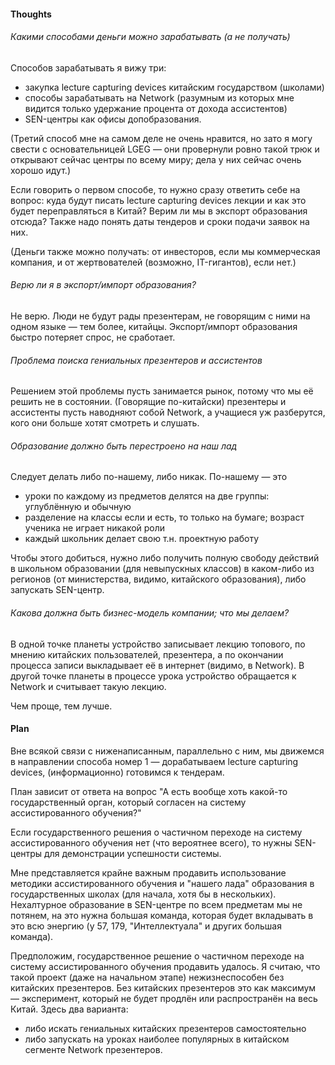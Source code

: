 #### Thoughts

###### Какими способами деньги можно зарабатывать (а не получать)

Способов зарабатывать я вижу три: 
* закупка lecture capturing devices китайским государством (школами) 
* способы зарабатывать на Network (разумным из которых мне видится только удержание процента от дохода ассистентов) 
* SEN-центры как офисы допобразования. 

(Третий способ мне на самом деле не очень нравится, но зато я могу свести с основательницей LGEG — они провернули ровно такой трюк и открывают сейчас центры по всему миру; дела у них сейчас очень хорошо идут.)

Если говорить о первом способе, то нужно сразу ответить себе на вопрос: куда будут писать lecture capturing devices лекции и как это будет переправляться в Китай? Верим ли мы в экспорт образования отсюда? Также надо понять даты тендеров и сроки подачи заявок на них.

(Деньги также можно получать: от инвесторов, если мы коммерческая компания, и от жертвователей (возможно, IT-гигантов), если нет.)

###### Верю ли я в экспорт/импорт образования?

Не верю. Люди не будут рады презентерам, не говорящим с ними на одном языке — тем более, китайцы. Экспорт/импорт образования быстро потеряет спрос, не сработает.

###### Проблема поиска гениальных презентеров и ассистентов

Решением этой проблемы пусть занимается рынок, потому что мы её решить не в состоянии. (Говорящие по-китайски) презентеры и ассистенты пусть наводняют собой Network, а учащиеся уж разберутся, кого они больше хотят смотреть и слушать.

###### Образование должно быть перестроено на наш лад

Следует делать либо по-нашему, либо никак. По-нашему — это
* уроки по каждому из предметов делятся на две группы: углублённую и обычную
* разделение на классы если и есть, то только на бумаге; возраст ученика не играет никакой роли 
* каждый школьник делает свою т.н. проектную работу

Чтобы этого добиться, нужно либо получить полную свободу действий в школьном образовании (для невыпускных классов) в каком-либо из регионов (от министерства, видимо, китайского образования), либо запускать SEN-центр.

###### Какова должна быть бизнес-модель компании; что мы делаем?

В одной точке планеты устройство записывает лекцию топового, по мнению китайских пользователей, презентера, а по окончании процесса записи выкладывает её в интернет (видимо, в Network). В другой точке планеты в процессе урока устройство обращается к Network и считывает такую лекцию.

Чем проще, тем лучше.

#### Plan

Вне всякой связи с ниженаписанным, параллельно с ним, мы движемся в направлении способа номер 1 — дорабатываем lecture capturing devices, (информационно) готовимся к тендерам.

План зависит от ответа на вопрос "А есть вообще хоть какой-то государственный орган, который согласен на систему ассистированного обучения?"

Если государственного решения о частичном переходе на систему ассистированного обучения нет (что вероятнее всего), то нужны SEN-центры для демонстрации успешности системы.

Мне представляется крайне важным продавить использование методики ассистированного обучения и "нашего лада" образования в государственных школах (для начала, хотя бы в нескольких). Нехалтурное образование в SEN-центре по всем предметам мы не потянем, на это нужна большая команда, которая будет вкладывать в это всю энергию (у 57, 179, "Интеллектуала" и других большая команда).

Предположим, государственное решение о частичном переходе на систему ассистированного обучения продавить удалось. Я считаю, что такой проект (даже на начальном этапе) нежизнеспособен без китайских презентеров. Без китайских презентеров это как максимум — эксперимент, который не будет продлён или распространён на весь Китай. Здесь два варианта:
* либо искать гениальных китайских презентеров самостоятельно
* либо запускать на уроках наиболее популярных в китайском сегменте Network презентеров.